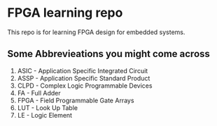 # FPGA learning repo
This repo is for learning FPGA design for embedded systems.

## Some Abbrevieations you might come across
1. ASIC - Application Specific Integrated Circuit
1. ASSP - Application Specific Standard Product
1. CLPD - Complex Logic Programmable Devices
2. FA - Full Adder
3. FPGA - Field Programmable Gate Arrays
4. LUT - Look Up Table
5. LE - Logic Element

